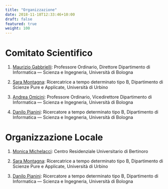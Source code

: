 ```yaml
---
title: "Organizzazione"
date: 2018-11-18T12:33:46+10:00
draft: false
featured: true
weight: 100
---
```


# Comitato Scientifico

1. [Maurizio Gabbrielli](https://www.unibo.it/sitoweb/maurizio.gabbrielli): Professore Ordinario, Direttore Dipartimento di Informatica — Scienza e Ingegneria, Università di Bologna

1. [Sara Montagna](https://www.uniurb.it/persone/sara-montagna): Ricercatrice a tempo determinato tipo B, Dipartimento di Scienze Pure e Applicate, Università di Urbino

1. [Andrea Omicini](https://www.unibo.it/sitoweb/andrea.omicini): Professore Ordinario, Vicedirettore Dipartimento di Informatica — Scienza e Ingegneria, Università di Bologna

1. [Danilo Pianini](https://www.unibo.it/sitoweb/danilo.pianini): Ricercatore a tempo determinato tipo B, Dipartimento di Informatica — Scienza e Ingegneria, Università di Bologna




<!-- 2. Smontagna 

![Smontagnatest](https://www.unibo.it/uniboweb/utils/UserImage.aspx?IdAnagrafica=419402&IdFoto=4124a300)
-->

# Organizzazione Locale

1. [Monica Michelacci](mailto:mmichelacci@ceub.it): Centro Residenziale Universitario di Bertinoro

1. [Sara Montagna](https://www.uniurb.it/persone/sara-montagna): Ricercatrice a tempo determinato tipo B, Dipartimento di Scienze Pure e Applicate, Università di Urbino

1. [Danilo Pianini](https://www.unibo.it/sitoweb/danilo.pianini): Ricercatore a tempo determinato tipo B, Dipartimento di Informatica — Scienza e Ingegneria, Università di Bologna